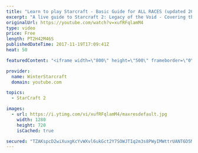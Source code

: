 ```yaml
---
title: "Learn to play Starcraft - Basic Guide for ALL RACES (updated 2017)"
excerpt: "A live guide to Starcraft 2: Legacy of the Void - Covering the basics and build orders for all of the races, and covering the important decisions to be made early in the game.  Not a step by step guide but a demonstration once you have the very basics of the units and races!"
originalUrl: https://youtube.com/watch?v=xufRFqlamM4
type: video
price: Free
length: PT2H42M46S
publishedDateTime: 2017-11-19T17:09:41Z
heat: 50

featuredContent: "<iframe width=\"800\" height=\"500\" frameborder=\"0\" src=\"https://www.youtube.com/embed/xufRFqlamM4\" allow=\"accelerometer; autoplay; encrypted-media; gyroscope; picture-in-picture\" allowfullscreen></iframe>"

provider:
  name: WinterStarcraft
  domain: youtube.com

topics:
  - StarCraft 2

images:
  - url: https://i.ytimg.com/vi/xufRFqlamM4/maxresdefault.jpg
    width: 1280
    height: 720
    isCached: true

secured: "TZAKspcD2wiXuxgKcYvWXvl6ukGct2Y7SOWJTIq2m3s8PWyIMWttrUANT6D5Mai1SD3k78tl5wKl7m8RxR03NBJNVvH9BwDy4yfeI4sgJco4Llow1d5BrBBvdhjFxnL9oI0yVKZrgxWTU0q+RLAV3hxxPvILzN4Mo+PBhFjtOS+o8tVZ7cpCT3cIXpVnJSp31BNIkcrpjefdB7/Jn/z0SM22H2ExIjEUr1DFrn+IVJcfRC0+QUxQrn2qV5cdXmSvNrPucnSPCIlnxig2bKCLFvc76ASRGHVZCJVa+4jibObfeM5szfs3saVS+I4NEnYjqPgY+OSUn+J6wEZ7/X//0rFQIeRM50dhBpt0PHvq+Hzq1OH84mzsuKVmEuUsKY3jNdzsWwRjyMM03JiMzgSmB9gIbPNEsFhIYPVk1v4AbBHy+5ropjfZgI0viCEnmx5a;/padNuh8L3N4fmGJfGjGXg=="
---
```


